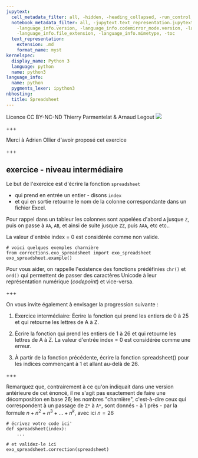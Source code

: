 ```yaml
---
jupytext:
  cell_metadata_filter: all, -hidden, -heading_collapsed, -run_control, -trusted
  notebook_metadata_filter: all, -jupytext.text_representation.jupytext_version, -jupytext.text_representation.format_version,
    -language_info.version, -language_info.codemirror_mode.version, -language_info.codemirror_mode,
    -language_info.file_extension, -language_info.mimetype, -toc
  text_representation:
    extension: .md
    format_name: myst
kernelspec:
  display_name: Python 3
  language: python
  name: python3
language_info:
  name: python
  pygments_lexer: ipython3
nbhosting:
  title: Spreadsheet
---
```


<div class="licence">
<span>Licence CC BY-NC-ND</span>
<span>Thierry Parmentelat &amp; Arnaud Legout</span>
<span><img src="media/both-logos-small-alpha.png" /></span>
</div>

+++

Merci à Adrien Ollier d'avoir proposé cet exercice

+++

## exercice - niveau intermédiaire

Le but de l'exercice est d'écrire la fonction `spreadsheet` 

* qui prend en entrée un entier - disons `index`
* et qui en sortie retourne le nom de la colonne correspondante dans un fichier Excel.

Pour rappel dans un tableur les colonnes sont appelées d'abord `A` jusque `Z`, puis on passe à `AA`, `AB`, et ainsi de suite jusque `ZZ`, puis `AAA`, etc etc..

La valeur d'entrée index = 0 est considérée comme non valide.

```{code-cell} ipython3
# voici quelques exemples charnière
from corrections.exo_spreadsheet import exo_spreadsheet
exo_spreadsheet.example()
```

Pour vous aider, on rappelle l'existence des fonctions prédéfinies `chr()` et `ord()` qui permettent de passer des caractères Unicode à leur représentation numérique (*codepoint*) et vice-versa.

+++

On vous invite également à envisager la progression suivante :

1. Exercice intermédiaire:
   Écrire la fonction qui prend les entiers de 0 à 25 et qui retourne les lettres de A à Z.

2. Écrire la fonction qui prend les entiers de 1 à 26 et qui retourne les lettres de A à Z.
   La valeur d'entrée index = 0 est considérée comme une erreur.

3. À partir de la fonction précédente, écrire la fonction spreadsheet() pour les indices commençant à 1 et allant au-delà de 26.

+++

Remarquez que, contrairement à ce qu'on indiquait dans une version antérieure de cet énoncé, il ne s'agit pas exactement de faire une décomposition en base 26; les nombres "charnière", c'est-à-dire ceux qui correspondent à un passage de `Z*` à `A*`, sont donnés - à 1 près - par la formule $n + n^2 + n^3 + ... + n^k$, avec ici $n=26$

```{code-cell} ipython3
# écrivez votre code ici'
def spreadsheet(index):
    ...
```

```{code-cell} ipython3
# et validez-le ici
exo_spreadsheet.correction(spreadsheet)
```
